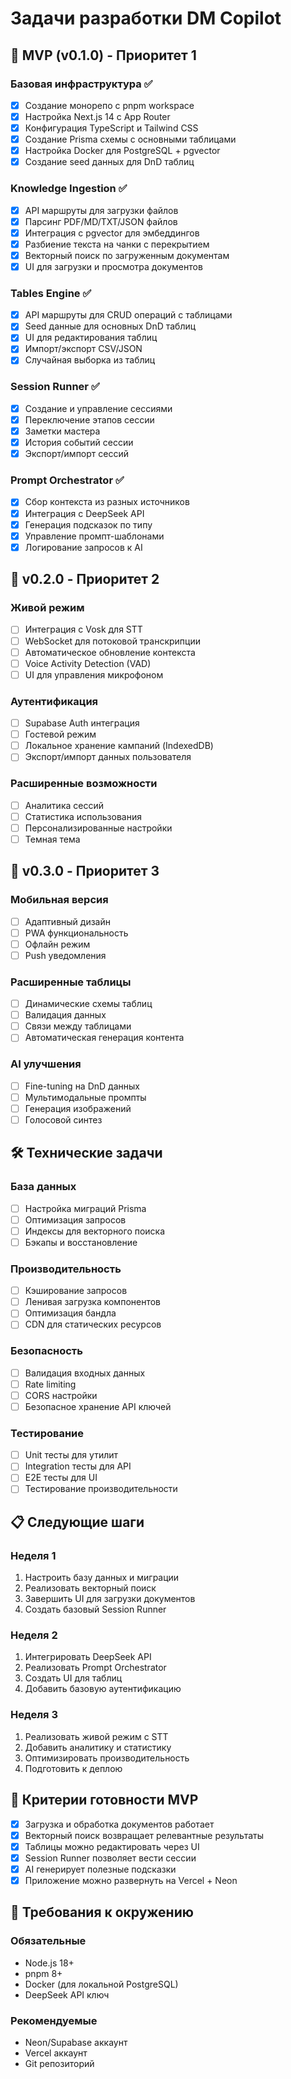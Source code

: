 # Задачи разработки DM Copilot

## 🎯 MVP (v0.1.0) - Приоритет 1

### Базовая инфраструктура ✅
- [x] Создание монорепо с pnpm workspace
- [x] Настройка Next.js 14 с App Router
- [x] Конфигурация TypeScript и Tailwind CSS
- [x] Создание Prisma схемы с основными таблицами
- [x] Настройка Docker для PostgreSQL + pgvector
- [x] Создание seed данных для DnD таблиц

### Knowledge Ingestion ✅
- [x] API маршруты для загрузки файлов
- [x] Парсинг PDF/MD/TXT/JSON файлов
- [x] Интеграция с pgvector для эмбеддингов
- [x] Разбиение текста на чанки с перекрытием
- [x] Векторный поиск по загруженным документам
- [x] UI для загрузки и просмотра документов

### Tables Engine ✅
- [x] API маршруты для CRUD операций с таблицами
- [x] Seed данные для основных DnD таблиц
- [x] UI для редактирования таблиц
- [x] Импорт/экспорт CSV/JSON
- [x] Случайная выборка из таблиц

### Session Runner ✅
- [x] Создание и управление сессиями
- [x] Переключение этапов сессии
- [x] Заметки мастера
- [x] История событий сессии
- [x] Экспорт/импорт сессий

### Prompt Orchestrator ✅
- [x] Сбор контекста из разных источников
- [x] Интеграция с DeepSeek API
- [x] Генерация подсказок по типу
- [x] Управление промпт-шаблонами
- [x] Логирование запросов к AI

## 🚀 v0.2.0 - Приоритет 2

### Живой режим
- [ ] Интеграция с Vosk для STT
- [ ] WebSocket для потоковой транскрипции
- [ ] Автоматическое обновление контекста
- [ ] Voice Activity Detection (VAD)
- [ ] UI для управления микрофоном

### Аутентификация
- [ ] Supabase Auth интеграция
- [ ] Гостевой режим
- [ ] Локальное хранение кампаний (IndexedDB)
- [ ] Экспорт/импорт данных пользователя

### Расширенные возможности
- [ ] Аналитика сессий
- [ ] Статистика использования
- [ ] Персонализированные настройки
- [ ] Темная тема

## 🔮 v0.3.0 - Приоритет 3

### Мобильная версия
- [ ] Адаптивный дизайн
- [ ] PWA функциональность
- [ ] Офлайн режим
- [ ] Push уведомления

### Расширенные таблицы
- [ ] Динамические схемы таблиц
- [ ] Валидация данных
- [ ] Связи между таблицами
- [ ] Автоматическая генерация контента

### AI улучшения
- [ ] Fine-tuning на DnD данных
- [ ] Мультимодальные промпты
- [ ] Генерация изображений
- [ ] Голосовой синтез

## 🛠️ Технические задачи

### База данных
- [ ] Настройка миграций Prisma
- [ ] Оптимизация запросов
- [ ] Индексы для векторного поиска
- [ ] Бэкапы и восстановление

### Производительность
- [ ] Кэширование запросов
- [ ] Ленивая загрузка компонентов
- [ ] Оптимизация бандла
- [ ] CDN для статических ресурсов

### Безопасность
- [ ] Валидация входных данных
- [ ] Rate limiting
- [ ] CORS настройки
- [ ] Безопасное хранение API ключей

### Тестирование
- [ ] Unit тесты для утилит
- [ ] Integration тесты для API
- [ ] E2E тесты для UI
- [ ] Тестирование производительности

## 📋 Следующие шаги

### Неделя 1
1. Настроить базу данных и миграции
2. Реализовать векторный поиск
3. Завершить UI для загрузки документов
4. Создать базовый Session Runner

### Неделя 2
1. Интегрировать DeepSeek API
2. Реализовать Prompt Orchestrator
3. Создать UI для таблиц
4. Добавить базовую аутентификацию

### Неделя 3
1. Реализовать живой режим с STT
2. Добавить аналитику и статистику
3. Оптимизировать производительность
4. Подготовить к деплою

## 🎯 Критерии готовности MVP

- [x] Загрузка и обработка документов работает
- [x] Векторный поиск возвращает релевантные результаты
- [x] Таблицы можно редактировать через UI
- [x] Session Runner позволяет вести сессии
- [x] AI генерирует полезные подсказки
- [x] Приложение можно развернуть на Vercel + Neon

## 🔧 Требования к окружению

### Обязательные
- Node.js 18+
- pnpm 8+
- Docker (для локальной PostgreSQL)
- DeepSeek API ключ

### Рекомендуемые
- Neon/Supabase аккаунт
- Vercel аккаунт
- Git репозиторий

